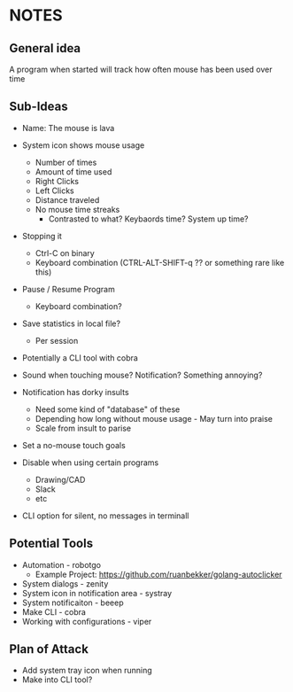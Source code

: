 # NOTES

## General idea
A program when started will track how often mouse has been used over time


## Sub-Ideas

- Name: The mouse is lava

- System icon shows mouse usage
    - Number of times
    - Amount of time used
    - Right Clicks
    - Left Clicks
    - Distance traveled
    - No mouse time streaks
        - Contrasted to what? Keybaords time? System up time?

- Stopping it
    - Ctrl-C on binary
    - Keyboard combination (CTRL-ALT-SHIFT-q ?? or something rare like this)

- Pause / Resume Program
    - Keyboard combination?

- Save statistics in local file?
    - Per session

- Potentially a CLI tool with cobra

- Sound when touching mouse? Notification? Something annoying?
- Notification has dorky insults
    - Need some kind of "database" of these
    - Depending how long without mouse usage - May turn into praise
    - Scale from insult to parise

- Set a no-mouse touch goals

- Disable when using certain programs
    - Drawing/CAD
    - Slack
    - etc

- CLI option for silent, no messages in terminall


## Potential Tools

- Automation - robotgo
    - Example Project: https://github.com/ruanbekker/golang-autoclicker
- System dialogs - zenity
- System icon in notification area - systray
- System notificaiton - beeep
- Make CLI - cobra
- Working with configurations - viper


## Plan of Attack

- Add system tray icon when running
- Make into CLI tool?




